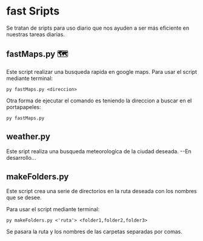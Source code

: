 # fast Sripts
Se tratan de sripts para uso diario que nos ayuden a ser más eficiente en nuestras tareas diarias.

## fastMaps.py 🗺
Este script realizar una busqueda rapida en google maps.
Para usar el script mediante terminal:
```
py fastMaps.py <direccion>
``` 

Otra forma de ejecutar el comando es teniendo la direccion a buscar en el portapapeles:
```
py fastMaps.py 
```


## weather.py
Este sript realiza una busqueda meteorologíca de la ciudad deseada.
--En desarrollo... 


## makeFolders.py
Este script crea una serie de directorios en la ruta deseada con los nombres que se desee.

Para usar el script mediante terminal:
```
py makeFolders.py <'ruta'> <folder1,folder2,folder3>
```
Se pasara la ruta y los nombres de las carpetas separadas por comas. 

